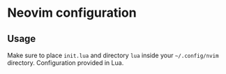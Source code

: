 # Neovim configuration

## Usage

Make sure to place `init.lua` and directory `lua` inside your `~/.config/nvim` directory. Configuration provided in Lua.
